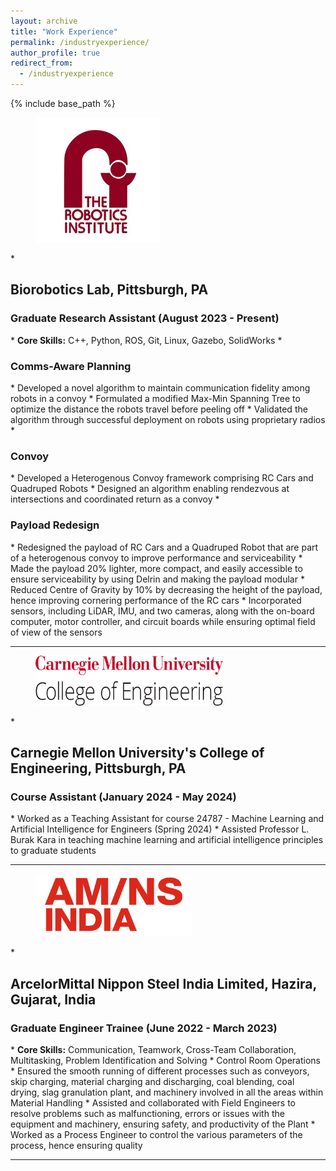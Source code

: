```yaml
---
layout: archive
title: "Work Experience"
permalink: /industryexperience/
author_profile: true
redirect_from:
  - /industryexperience
---
```


{% include base_path %}

<figure>
  <img src="/images/robotics_institute.png" alt="RI Logo" style="width:200px;height:200px;">
  </figure>
* <h2>Biorobotics Lab, Pittsburgh, PA</h2>
  <h3>Graduate Research Assistant (August 2023 - Present)</h3>
  * <b>Core Skills:</b> C++, Python, ROS, Git, Linux, Gazebo, SolidWorks
  * <h3>Comms-Aware Planning</h3>
    *	Developed a novel algorithm to maintain communication fidelity among robots in a convoy
    *	Formulated a modified Max-Min Spanning Tree to optimize the distance the robots travel before peeling off
    * Validated the algorithm through successful deployment on robots using proprietary radios
  * <h3>Convoy</h3>
    *	Developed a Heterogenous Convoy framework comprising RC Cars and Quadruped Robots
    *	Designed an algorithm enabling rendezvous at intersections and coordinated return as a convoy
  * <h3>Payload Redesign</h3>
    *	Redesigned the payload of RC Cars and a Quadruped Robot that are part of a heterogenous convoy to improve performance and serviceability
    * Made the payload 20% lighter, more compact, and easily accessible to ensure serviceability by using Delrin and making the payload modular
    * Reduced Centre of Gravity by 10% by decreasing the height of the payload, hence improving cornering performance of the RC cars
    * Incorporated sensors, including LiDAR, IMU, and two cameras, along with the on-board computer, motor controller, and circuit boards while ensuring optimal field of view of the sensors

---

<figure>
  <img src="/images/college_of_engineering.png" alt="COE Logo" style="width:300px;height:80px;">
  </figure>
* <h2>Carnegie Mellon University's College of Engineering, Pittsburgh, PA</h2>
  <h3>Course Assistant (January 2024 - May 2024)</h3>
  *	Worked as a Teaching Assistant for course 24787 - Machine Learning and Artificial Intelligence for Engineers (Spring 2024)
  * Assisted Professor L. Burak Kara in teaching machine learning and artificial intelligence principles to graduate students

---

<figure>
  <img src="/images/AMNS_Logo.png" alt="AM/NS Logo" style="width:250px;height:100px;">
  </figure>
* <h2>ArcelorMittal Nippon Steel India Limited, Hazira, Gujarat, India</h2>
  <h3>Graduate Engineer Trainee (June 2022 - March 2023)</h3>
  * <b>Core Skills:</b> Communication, Teamwork, Cross-Team Collaboration, Multitasking, Problem Identification and Solving
  * Control Room Operations
  * Ensured the smooth running of different processes such as conveyors, skip charging, material charging and discharging, coal blending, coal drying, slag granulation plant, and machinery involved in all the areas within Material Handling
  * Assisted and collaborated with Field Engineers to resolve problems such as malfunctioning, errors or issues with  the equipment and machinery, ensuring safety, and productivity of the Plant
  * Worked as a Process Engineer to control the various parameters of the process, hence ensuring quality
  
---